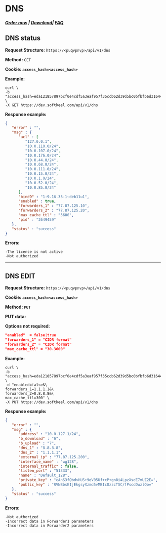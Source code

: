 # DNS

##### [Order now](https://panel.puqcloud.com/index.php?rp=/store/puqvpn) | [Download](https://download.puqcloud.com/cp/puqvpncp/)| [FAQ](https://faq.puqcloud.com)

## DNS status

**Request Structure:** `https://<puqvpnvp>/api/v1/dns`

**Method:** `GET`

**Cookie: `access_hash=<access_hash>`**

**Example:**

```shell
curl \
-b "access_hash=eda121857897bcf0e4cdf5a3eaf957f35ccb62d39d5bc0bfbfb6d31644eee3cd7f8365e71ad94a60" \
-X GET https://dev.softkeel.com/api/v1/dns
```

**Response example:**

```JSON
{
   "error" : "",
   "msg" : {
      "acl" : [
         "127.0.0.1",
         "10.0.110.0/24",
         "10.0.107.0/24",
         "10.0.176.0/24",
         "10.0.44.0/24",
         "10.0.68.0/24",
         "10.0.111.0/24",
         "10.0.15.0/24",
         "10.0.1.0/24",
         "10.0.52.0/24",
         "10.0.85.0/24"
      ],
      "bind9" : "1:9.16.33-1~deb11u1",
      "enabled" : true,
      "forwarders_1" : "77.87.125.10",
      "forwarders_2" : "77.87.125.20",
      "max_cache_ttl" : "3600",
      "pid" : "2649459"
   },
   "status" : "success"
}
```

**Errors:**

```
-The license is not active
-Not authorized
```

- - - - - -

## DNS EDIT

**Request Structure:** `https://<puqvpnvp>/api/v1/dns`

**Cookie: `access_hash=<access_hash>`**

**Method: `PUT`**

**PUT data:**

**Options not required:**

```JSON
"enabled"  = false|true
"forwarders_1" = "CIDR format"
"forwarders_2" = "CIDR format"
"max_cache_ttl" = "30-3600"

```

**Example:**

```shell
curl \
-b "access_hash=eda121857897bcf0e4cdf5a3eaf957f35ccb62d39d5bc0bfbfb6d31644eee3cd7f8365e71ad94a60" \
-d "enabled=false&\
forwarders_1=1.1.1.1&\
forwarders_2=8.8.8.8&\
max_cache_ttl=300" \
-X PUT https://dev.softkeel.com/api/v1/dns
```

**Response example:**

```JSON
{
   "error" : "",
   "msg" : {
      "address" : "10.0.127.1/24",
      "b_download" : "6",
      "b_upload" : "7",
      "dns_1" : "8.8.8.8",
      "dns_2" : "1.1.1.1",
      "external_ip" : "77.87.125.200",
      "interface_name" : "wg128",
      "internal_traffic" : false,
      "listen_port" : "51333",
      "name" : "Default_128",
      "private_key" : "cAnS3fQbdvHUS+9eV05Uf+cP+gn8i4LpzXsdE7mUZ2E=",
      "public_key" : "RVNBbsEIjEkgsyXzmd5vMBIcOzzcTSC/fPscdDwzlQo="
   },
   "status" : "success"
}
```

**Errors:**

```
-Not authorized
-Incorrect data in Forwarder1 parameters
-Incorrect data in Forwarder2 parameters
```